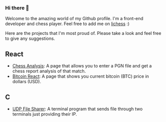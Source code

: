 ### Hi there 👋

Welcome to the amazing world of my Github profile. I'm a front-end developer and chess player. Feel free to add me on [lichess](https://lichess.org/@/paulo9mv) :)

Here are the projects that I'm most proud of. Please take a look and feel free to give any suggestions.

## React

- [Chess Analysis](https://github.com/paulo9mv/chess): A page that allows you to enter a PGN file and get a chess report analysis of that match.
- [Bitcoin React](https://github.com/paulo9mv/bitcoin_react): A page that shows you current bitcoin (BTC) price in dollars (USD).


## C
- [UDP File Sharer](https://github.com/paulo9mv/UDP-File-Sharer-C): A terminal program that sends file through two terminals just providing their IP.
<!--
**paulo9mv/paulo9mv** is a ✨ _special_ ✨ repository because its `README.md` (this file) appears on your GitHub profile.

Here are some ideas to get you started:

- 🔭 I’m currently working on ...
- 🌱 I’m currently learning ...
- 👯 I’m looking to collaborate on ...
- 🤔 I’m looking for help with ...
- 💬 Ask me about ...
- 📫 How to reach me: ...
- 😄 Pronouns: ...
- ⚡ Fun fact: ...
-->
